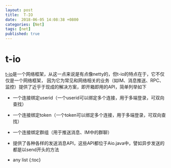 ```yaml
---
layout: post
title:  T-IO
date:  2018-06-05 14:08:38 +0800
categories: [Net]
tags: [net]
published: true
---
```


# t-io

[t-io](http://t-io.org/)是一个网络框架，从这一点来说是有点像netty的，但t-io的特点在于，它不仅仅是一个网络框架， 
因为它为常见和网络相关的业务（如IM、消息推送、RPC、监控）提供了近乎于现成的解决方案，即开箱即用的API，简单列举如下

- 一个连接绑定userid（一个userid可以绑定多个连接，用于多端登录，可双向查找）

- 一个连接绑定token（一个token可以绑定多个连接，用于多端登录，可双向查找）

- 一个连接绑定群组（用于推送消息、IM中的群聊）

- 提供了各种各样的发送消息API，这些API都位于Aio.java中，譬如异步发送的都是以send开头的方法


* any list
{:toc}